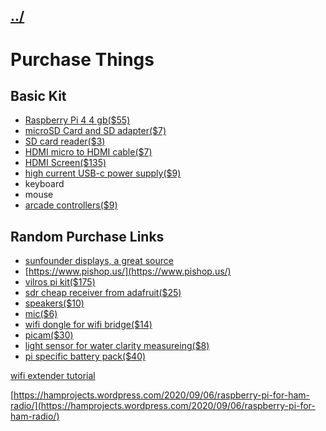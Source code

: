 ## [../](../)

#  Purchase Things


## Basic Kit

 - [Raspberry Pi 4 4 gb($55)](https://www.pishop.us/product/raspberry-pi-4-model-b-4gb/)
 - [microSD Card and SD adapter($7)](https://www.pishop.us/product/microsd-card-32-gb-class-10-blank/)
 - [SD card reader($3)](https://www.pishop.us/product/high-speed-micro-sd-card-reader-maximum-128gb-black/)
 - [HDMI micro to HDMI cable($7)](https://www.pishop.us/product/micro-hdmi-to-standard-hdmi-a-m-1m-cable-white/)
 - [HDMI Screen($135)](https://www.sunfounder.com/collections/displays-monitors/products/10-inch-hdmi-monitor)
 - [high current USB-c power supply($9)](https://www.sunfounder.com/collections/power-supply/products/power-supply-with-switch)
 - keyboard
 - mouse
 - [arcade controllers($9)](https://www.sunfounder.com/collections/keyboard-gamepad/products/wired-arcade-gamepad)


## Random Purchase Links

 - [sunfounder displays, a great source](https://www.sunfounder.com/collections/monitors)
 - [https://www.pishop.us/](https://www.pishop.us/)
 - [vilros pi kit($175)](https://vilros.com/products/raspberry-pi-4-desktop-set-with-8-inch-screen-and-keyboard-touchpad)
 - [sdr cheap receiver from adafruit($25)](https://www.adafruit.com/product/1497)
 - [speakers($10)](https://www.adafruit.com/product/1363)
 - [mic($6)](https://www.adafruit.com/product/3367)
 - [wifi dongle for wifi bridge($14)](https://www.adafruit.com/product/1012)
 - [picam($30)](https://www.adafruit.com/product/3099)
 - [light sensor for water clarity measureing($8)](https://www.adafruit.com/product/1334)
 - [pi specific battery pack($40)](https://www.adafruit.com/product/1566)

[wifi extender tutorial](https://pimylifeup.com/raspberry-pi-wifi-extender/)

[https://hamprojects.wordpress.com/2020/09/06/raspberry-pi-for-ham-radio/](https://hamprojects.wordpress.com/2020/09/06/raspberry-pi-for-ham-radio/)



